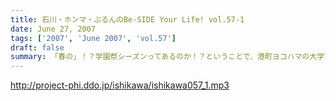 ```yaml
---
title: 石川・ホンマ・ぶるんのBe-SIDE Your Life! vol.57-1
date: June 27, 2007
tags: ['2007', 'June 2007', 'vol.57']
draft: false
summary: 「春の」！？学園祭シーズンってあるのか！？ということで、港町ヨコハマの大学で行われた、ガラにもない講演会の模様をリポートします！バスに揺られて現場へと向かった３人・・・意外や、横国大にもリスナーは大勢いてくれたようで、感謝感謝であります！もちろん来てくれたリスナーにも感謝！NAMAE
---
```


http://project-phi.ddo.jp/ishikawa/ishikawa057_1.mp3